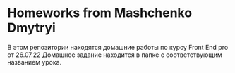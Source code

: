 # Homeworks from Mashchenko Dmytryi
В этом репозитории находятся домашние работы по курсу Front End pro от 26.07.22
Домашнее задание находится в папке с соответствующим названием урока.